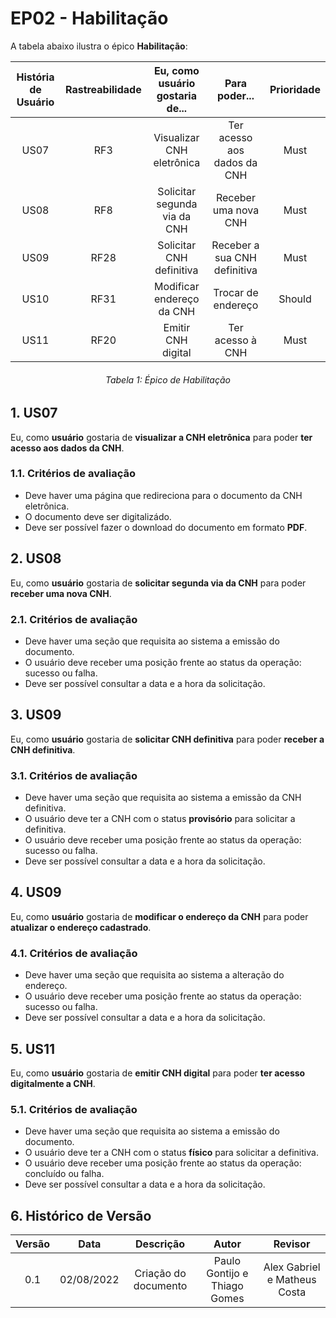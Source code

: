 # EP02 - Habilitação
A tabela abaixo ilustra o épico **Habilitação**:

| História de Usuário | Rastreabilidade | Eu, como usuário gostaria de... | Para poder... | Prioridade |
|:-:|:-:|:-:|:-:|:-:|
| US07 | RF3 | Visualizar CNH eletrônica | Ter acesso aos dados da CNH | Must |
| US08 | RF8 | Solicitar segunda via da CNH | Receber uma nova CNH | Must |
| US09 | RF28| Solicitar CNH definitiva | Receber a sua CNH definitiva | Must |
| US10 | RF31 | Modificar endereço da CNH  | Trocar de endereço | Should |
| US11 | RF20 | Emitir CNH digital | Ter acesso à CNH | Must |
<h6 align = "center"> Tabela 1: Épico de Habilitação</h6> 

## 1. US07
Eu, como **usuário** gostaria de **visualizar a CNH eletrônica** para poder **ter acesso aos dados da CNH**.

### 1.1. Critérios de avaliação
* Deve haver uma página que redireciona para o documento da CNH eletrônica.
* O documento deve ser digitalizádo.
* Deve ser possível fazer o download do documento em formato **PDF**.

## 2. US08
Eu, como **usuário** gostaria de **solicitar segunda via da CNH** para poder **receber uma nova CNH**.

### 2.1. Critérios de avaliação
* Deve haver uma seção que requisita ao sistema a emissão do documento.
* O usuário deve receber uma posição frente ao status da operação: sucesso ou falha.
* Deve ser possível consultar a data e a hora da solicitação.

## 3. US09
Eu, como **usuário** gostaria de **solicitar CNH definitiva** para poder **receber a CNH definitiva**.

### 3.1. Critérios de avaliação
* Deve haver uma seção que requisita ao sistema a emissão da CNH definitiva.
* O usuário deve ter a CNH com o status **provisório** para solicitar a definitiva.
* O usuário deve receber uma posição frente ao status da operação: sucesso ou falha.
* Deve ser possível consultar a data e a hora da solicitação.

## 4. US09
Eu, como **usuário** gostaria de **modificar o endereço da CNH** para poder **atualizar o endereço cadastrado**.

### 4.1. Critérios de avaliação
* Deve haver uma seção que requisita ao sistema a alteração do endereço.
* O usuário deve receber uma posição frente ao status da operação: sucesso ou falha.
* Deve ser possível consultar a data e a hora da solicitação.

## 5. US11
Eu, como **usuário** gostaria de **emitir CNH digital** para poder **ter acesso digitalmente a CNH**.

### 5.1. Critérios de avaliação
* Deve haver uma seção que requisita ao sistema a emissão do documento.
* O usuário deve ter a CNH com o status **físico** para solicitar a definitiva.
* O usuário deve receber uma posição frente ao status da operação: concluído ou falha.
* Deve ser possível consultar a data e a hora da solicitação.


## 6. Histórico de Versão
| Versão | Data | Descrição | Autor | Revisor |
|:-:|:-:|:-:|:-:|:-:|
| 0.1 | 02/08/2022 | Criação do documento | Paulo Gontijo e Thiago Gomes | Alex Gabriel e Matheus Costa|